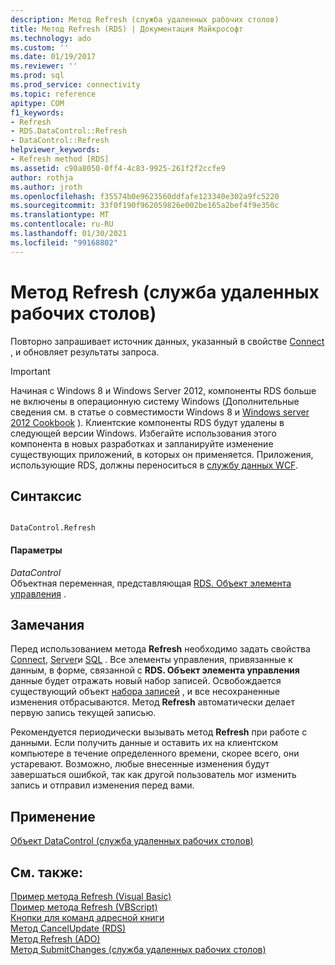 ```yaml
---
description: Метод Refresh (служба удаленных рабочих столов)
title: Метод Refresh (RDS) | Документация Майкрософт
ms.technology: ado
ms.custom: ''
ms.date: 01/19/2017
ms.reviewer: ''
ms.prod: sql
ms.prod_service: connectivity
ms.topic: reference
apitype: COM
f1_keywords:
- Refresh
- RDS.DataControl::Refresh
- DataControl::Refresh
helpviewer_keywords:
- Refresh method [RDS]
ms.assetid: c90a8050-0ff4-4c83-9925-261f2f2ccfe9
author: rothja
ms.author: jroth
ms.openlocfilehash: f35574b0e9623560ddfafe123340e302a9fc5220
ms.sourcegitcommit: 33f0f190f962059826e002be165a2bef4f9e350c
ms.translationtype: MT
ms.contentlocale: ru-RU
ms.lasthandoff: 01/30/2021
ms.locfileid: "99168802"
---
```

# <a name="refresh-method-rds"></a>Метод Refresh (служба удаленных рабочих столов)
Повторно запрашивает источник данных, указанный в свойстве [Connect](./connect-property-rds.md) , и обновляет результаты запроса.  
  
> [!IMPORTANT]
>  Начиная с Windows 8 и Windows Server 2012, компоненты RDS больше не включены в операционную систему Windows (Дополнительные сведения см. в статье о совместимости Windows 8 и [Windows server 2012 Cookbook](https://www.microsoft.com/download/details.aspx?id=27416) ). Клиентские компоненты RDS будут удалены в следующей версии Windows. Избегайте использования этого компонента в новых разработках и запланируйте изменение существующих приложений, в которых он применяется. Приложения, использующие RDS, должны переноситься в [службу данных WCF](/dotnet/framework/wcf/).  
  
## <a name="syntax"></a>Синтаксис  
  
```  
  
DataControl.Refresh  
```  
  
#### <a name="parameters"></a>Параметры  
 *DataControl*  
 Объектная переменная, представляющая [RDS. Объект элемента управления](./datacontrol-object-rds.md) .  
  
## <a name="remarks"></a>Замечания  
 Перед использованием метода **Refresh** необходимо задать свойства [Connect](./connect-property-rds.md), [Server](./server-property-rds.md)и [SQL](./sql-property.md) . Все элементы управления, привязанные к данным, в форме, связанной с **RDS. Объект элемента управления** данные будет отражать новый набор записей. Освобождается существующий объект [набора записей](../ado-api/recordset-object-ado.md) , и все несохраненные изменения отбрасываются. Метод **Refresh** автоматически делает первую запись текущей записью.  
  
 Рекомендуется периодически вызывать метод **Refresh** при работе с данными. Если получить данные и оставить их на клиентском компьютере в течение определенного времени, скорее всего, они устаревают. Возможно, любые внесенные изменения будут завершаться ошибкой, так как другой пользователь мог изменить запись и отправил изменения перед вами.  
  
## <a name="applies-to"></a>Применение  
 [Объект DataControl (служба удаленных рабочих столов)](./datacontrol-object-rds.md)  
  
## <a name="see-also"></a>См. также:  
 [Пример метода Refresh (Visual Basic)](../ado-api/refresh-method-example-vb.md)   
 [Пример метода Refresh (VBScript)](./refresh-method-example-vbscript.md)   
 [Кнопки для команд адресной книги](../../guide/remote-data-service/address-book-command-buttons.md)   
 [Метод CancelUpdate (RDS)](./cancelupdate-method-rds.md)   
 [Метод Refresh (ADO)](../ado-api/refresh-method-ado.md)   
 [Метод SubmitChanges (служба удаленных рабочих столов)](./submitchanges-method-rds.md)